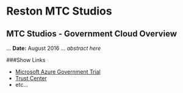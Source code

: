 # Reston MTC Studios
## MTC Studios - Government Cloud Overview
... **Date:** August 2016
... *abstract here*

###Show Links
* [Microsoft Azure Government Trial](http://aka.ms/azuregovttrial)
* [Trust Center](http://www.microsoft.com)
* etc...
